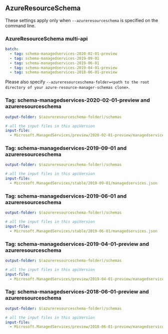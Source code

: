 ## AzureResourceSchema

These settings apply only when `--azureresourceschema` is specified on the command line.

### AzureResourceSchema multi-api

``` yaml $(azureresourceschema) && $(multiapi)
batch:
  - tag: schema-managedservices-2020-02-01-preview
  - tag: schema-managedservices-2019-09-01
  - tag: schema-managedservices-2019-06-01
  - tag: schema-managedservices-2019-04-01-preview
  - tag: schema-managedservices-2018-06-01-preview

```

Please also specify `--azureresourceschema-folder=<path to the root directory of your azure-resource-manager-schemas clone>`.

### Tag: schema-managedservices-2020-02-01-preview and azureresourceschema

``` yaml $(tag) == 'schema-managedservices-2020-02-01-preview' && $(azureresourceschema)
output-folder: $(azureresourceschema-folder)/schemas

# all the input files in this apiVersion
input-file:
  - Microsoft.ManagedServices/preview/2020-02-01-preview/managedservices.json

```

### Tag: schema-managedservices-2019-09-01 and azureresourceschema

``` yaml $(tag) == 'schema-managedservices-2019-09-01' && $(azureresourceschema)
output-folder: $(azureresourceschema-folder)/schemas

# all the input files in this apiVersion
input-file:
  - Microsoft.ManagedServices/stable/2019-09-01/managedservices.json

```

### Tag: schema-managedservices-2019-06-01 and azureresourceschema

``` yaml $(tag) == 'schema-managedservices-2019-06-01' && $(azureresourceschema)
output-folder: $(azureresourceschema-folder)/schemas

# all the input files in this apiVersion
input-file:
  - Microsoft.ManagedServices/stable/2019-06-01/managedservices.json

```

### Tag: schema-managedservices-2019-04-01-preview and azureresourceschema

``` yaml $(tag) == 'schema-managedservices-2019-04-01-preview' && $(azureresourceschema)
output-folder: $(azureresourceschema-folder)/schemas

# all the input files in this apiVersion
input-file:
  - Microsoft.ManagedServices/preview/2019-04-01-preview/managedservices.json

```

### Tag: schema-managedservices-2018-06-01-preview and azureresourceschema

``` yaml $(tag) == 'schema-managedservices-2018-06-01-preview' && $(azureresourceschema)
output-folder: $(azureresourceschema-folder)/schemas

# all the input files in this apiVersion
input-file:
  - Microsoft.ManagedServices/preview/2018-06-01-preview/managedservices.json

```
